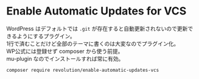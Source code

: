 # Enable Automatic Updates for VCS

WordPress はデフォルトでは `.git` が存在すると自動更新されないので更新できるようにするプラグイン。  
1行で済むことだけど全部のテーマに書くのは大変なのでプラグイン化。  
WP公式には登録せず composer から使う前提。  
mu-plugin なのでインストールすれば常に有効。

```
composer require revolution/enable-automatic-updates-vcs
```
